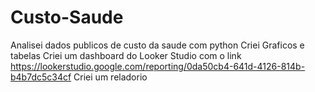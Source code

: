 # Custo-Saude

Analisei dados publicos de custo da saude com python
Criei Graficos e tabelas
Criei um dashboard do Looker Studio com o link https://lookerstudio.google.com/reporting/0da50cb4-641d-4126-814b-b4b7dc5c34cf
Criei um reladorio
